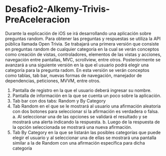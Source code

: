 # Desafio2-Alkemy-Trivis-PreAceleracion

Durante la explicación de iOS se irá desarrollando una aplicación sobre preguntas random. Para obtener las preguntas y respuestas se utiliza la API pública llamada Open Trivia.
Se trabajará una primera versión que consiste en preguntas random de cualquier categoría en la cual se verán conceptos como creación de vistas, controladores, elementos de las vistas y acciones, navegación entre pantallas, MVC, scrollview, entre otros.
Posteriormente se avanzará a una siguiente versión en la que el usuario podrá elegir una categoría para la pregunta radom. En esta versión se verán conceptos como tablas, tab bar, nuevas formas de navegación, manejador de dependencias, peticiones, MVVM, entre otros.

1. Pantalla de registro en la que el usuario deberá ingresar su nombre.
2. Pantalla de información en la que se cuenta un poco sobre la aplicación.
3. Tab bar con dos tabs: Random y By Category
4. Tab Random en el que se le mostrará al usuario una afirmación aleatoria con
dos botones para seleccionar si la afirmación es verdadera o falsa.
a. Al seleccionar una de las opciones se validará el resultado y se
mostrará una alerta indicando la respuesta.
b. Luego de la respuesta de la opción seleccionada se mostrará una
nueva afirmación.
5. Tab By Category en la que se listarán las posibles categorías que puede elegir el usuario y al seleccionar una de ellas se mostrará una pantalla similar a la de Random con una afirmación específica para dicha categoría
